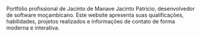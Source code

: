 Portfólio profissional de Jacinto de Manave Jacinto Patricio, desenvolvedor de software moçambicano. Este website apresenta suas qualificações, habilidades, projetos realizados e informações de contato de forma moderna e interativa.
